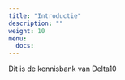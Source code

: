 ```yaml
---
title: "Introductie"
description: ""
weight: 10
menu:
  docs:
---
```


Dit is de kennisbank van Delta10